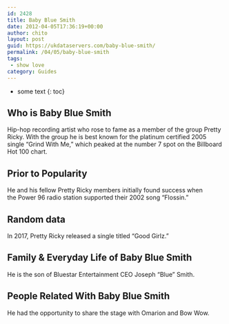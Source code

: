```yaml
---
id: 2428
title: Baby Blue Smith
date: 2012-04-05T17:36:19+00:00
author: chito
layout: post
guid: https://ukdataservers.com/baby-blue-smith/
permalink: /04/05/baby-blue-smith
tags:
 - show love
category: Guides
---
```


* some text
{: toc}


## Who is  Baby Blue Smith
                  
                  
                  
Hip-hop recording artist who rose to fame as a member of the group Pretty Ricky. With the group he is best known for the platinum certified 2005 single &#8220;Grind With Me,&#8221; which peaked at the number 7 spot on the Billboard Hot 100 chart.
                  
                
                
                
## Prior to Popularity 
                  
                  
                  
He and his fellow Pretty Ricky members initially found success when the Power 96 radio station supported their 2002 song &#8220;Flossin.&#8221;
                  
                
                
                
## Random data 
                  
                  
                  
In 2017, Pretty Ricky released a single titled &#8220;Good Girlz.&#8221;
                  
                
                
                
## Family & Everyday Life of Baby Blue Smith
                  
                  
                  
He is the son of Bluestar Entertainment CEO Joseph &#8220;Blue&#8221; Smith.
                  
                
                
                
## People Related With  Baby Blue Smith
                  
                  
                  
He had the opportunity to share the stage with Omarion and Bow Wow.
                  
                
              
            
          
          
          
    
    
  
